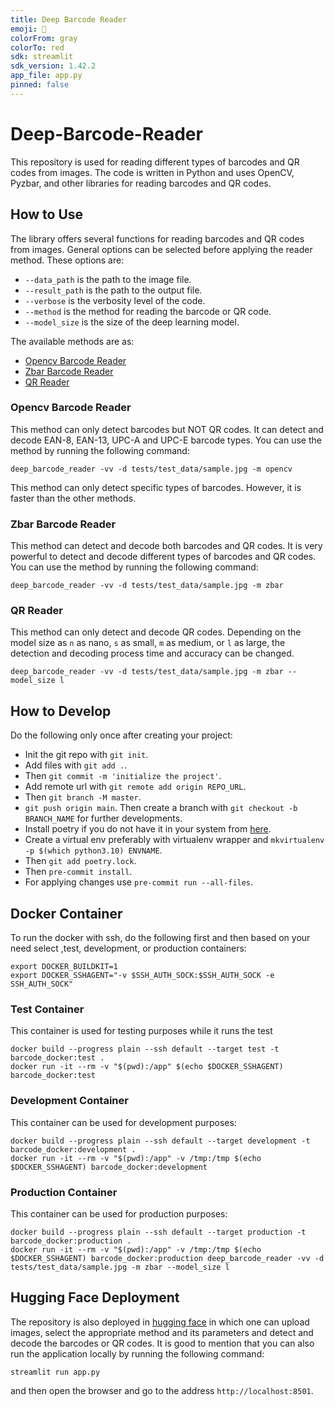 ```yaml
---
title: Deep Barcode Reader
emoji: 🐠
colorFrom: gray
colorTo: red
sdk: streamlit
sdk_version: 1.42.2
app_file: app.py
pinned: false
---
```

# Deep-Barcode-Reader
This repository is used for reading different types of barcodes and QR codes from images.
The code is written in Python and uses OpenCV, Pyzbar, and other libraries for reading barcodes and QR codes.


## How to Use
The library offers several functions for reading barcodes and QR codes from images.
General options can be selected before applying the reader method. These options are:
- `--data_path` is the path to the image file.
- `--result_path` is the path to the output file.
- `--verbose` is the verbosity level of the code.
- `--method` is the method for reading the barcode or QR code.
- `--model_size` is the size of the deep learning model.

The available methods are as:
- [Opencv Barcode Reader](#opencv-barcode-reader)
- [Zbar Barcode Reader](#zbar-barcode-reader)
- [QR Reader](#qr-reader)

### Opencv Barcode Reader
This method can only detect barcodes but NOT QR codes. It can detect and decode EAN-8, EAN-13, UPC-A and UPC-E
barcode types. You can use the method by running the following command:
```shell
deep_barcode_reader -vv -d tests/test_data/sample.jpg -m opencv
```
This method can only detect specific types of barcodes. However, it is faster than the other methods.

### Zbar Barcode Reader
This method can detect and decode both barcodes and QR codes.
It is very powerful to detect and decode different types of barcodes and QR codes.
You can use the method by running the following command:
```shell
deep_barcode_reader -vv -d tests/test_data/sample.jpg -m zbar
```

### QR Reader
This method can only detect and decode QR codes.
Depending on the model size as `n` as nano, `s` as small, `m` as medium, or `l` as large,
the detection and decoding process time and accuracy can be changed.
```shell
deep_barcode_reader -vv -d tests/test_data/sample.jpg -m zbar --model_size l
```


## How to Develop
Do the following only once after creating your project:
- Init the git repo with `git init`.
- Add files with `git add .`.
- Then `git commit -m 'initialize the project'`.
- Add remote url with `git remote add origin REPO_URL`.
- Then `git branch -M master`.
- `git push origin main`.
Then create a branch with `git checkout -b BRANCH_NAME` for further developments.
- Install poetry if you do not have it in your system from [here](https://python-poetry.org/docs/#installing-with-pipx).
- Create a virtual env preferably with virtualenv wrapper and `mkvirtualenv -p $(which python3.10) ENVNAME`.
- Then `git add poetry.lock`.
- Then `pre-commit install`.
- For applying changes use `pre-commit run --all-files`.


## Docker Container
To run the docker with ssh, do the following first and then based on your need select ,test, development, or production containers:
```shell
export DOCKER_BUILDKIT=1
export DOCKER_SSHAGENT="-v $SSH_AUTH_SOCK:$SSH_AUTH_SOCK -e SSH_AUTH_SOCK"
```
### Test Container
This container is used for testing purposes while it runs the test
```shell
docker build --progress plain --ssh default --target test -t barcode_docker:test .
docker run -it --rm -v "$(pwd):/app" $(echo $DOCKER_SSHAGENT) barcode_docker:test
```

### Development Container
This container can be used for development purposes:
```shell
docker build --progress plain --ssh default --target development -t barcode_docker:development .
docker run -it --rm -v "$(pwd):/app" -v /tmp:/tmp $(echo $DOCKER_SSHAGENT) barcode_docker:development
```

### Production Container
This container can be used for production purposes:
```shell
docker build --progress plain --ssh default --target production -t barcode_docker:production .
docker run -it --rm -v "$(pwd):/app" -v /tmp:/tmp $(echo $DOCKER_SSHAGENT) barcode_docker:production deep_barcode_reader -vv -d tests/test_data/sample.jpg -m zbar --model_size l
```

## Hugging Face Deployment
The repository is also deployed in [hugging face](https://huggingface.co/spaces/afshin-dini/Deep-Barcode-Reader) in which one can upload images, select the appropriate method and its parameters and detect and decode the barcodes or QR codes.
It is good to mention that you can also run the application locally by running the following command:
```shell
streamlit run app.py
```
and then open the browser and go to the address `http://localhost:8501`.
